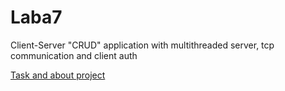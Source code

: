 # Laba7 #
Client-Server "CRUD" application with multithreaded server, tcp communication and client auth

[Task and about project](https://github.com/kkkooolllyyyaaa/Laba7/blob/master/Lab7.pdf)
